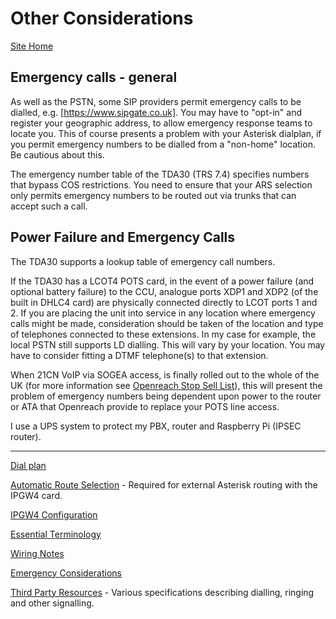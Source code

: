 # Other Considerations

[Site Home](../README.md)

## Emergency calls - general

As well as the PSTN, some SIP providers permit emergency calls to be dialled, e.g. [https://www.sipgate.co.uk].  You may have to "opt-in" and register your geographic address, to allow emergency response teams to locate you.  This of course presents a problem with your Asterisk dialplan, if you permit emergency numbers to be dialled from a "non-home" location.  Be cautious about this.

The emergency number table of the TDA30 (TRS 7.4) specifies numbers that bypass COS restrictions.  You need to ensure that your ARS selection only permits emergency numbers to be routed out via trunks that can accept such a call.

## Power Failure and Emergency Calls

The TDA30 supports a lookup table of emergency call numbers.

If the TDA30 has a LCOT4 POTS card, in the event of a power failure (and optional battery failure)  to the CCU, analogue ports XDP1 and XDP2 (of the built in DHLC4 card) are physically connected directly to LCOT ports 1 and 2.  If you are placing the unit into service in any location where emergency calls might be made, consideration should be taken of the location and type of telephones connected to these extensions.  In my case for example, the local PSTN still supports LD dialling.  This will vary by your location.  You may have to consider fitting a DTMF telephone(s) to that extension.

When 21CN VoIP via SOGEA access, is finally rolled out to the whole of the UK (for more information see [Openreach Stop Sell List](https://www.openreach.co.uk/cpportal/products/product-withdrawal/stop-sells-updates)), this will present the problem of emergency numbers being dependent upon power to the router or ATA that Openreach provide to replace your POTS line access.

I use a UPS system to protect my PBX, router and Raspberry Pi (IPSEC router).


---

[Dial plan](./Dialplan.md)

[Automatic Route Selection](./ARS.md) - Required for external Asterisk routing with the IPGW4 card.

[IPGW4 Configuration](./IPGW4.md) 

[Essential Terminology](./Terminology.md) 

[Wiring Notes](./WiringNotes.md) 

[Emergency Considerations](./OtherConsiderations.md) 

[Third Party Resources](../Third%20Party%20Resources/README.md) - Various specifications describing dialling, ringing and other signalling.

